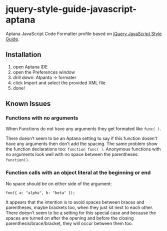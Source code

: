 # jquery-style-guide-javascript-aptana

Aptana JavaScript Code Formatter profile based on [jQuery JavaScript Style
Guide](http://docs.jquery.com/JQuery_Core_Style_Guidelines).

## Installation

1. open Aptana IDE
2. open the Preferences window
3. drill down: Atpanta -> formater
4. click Import and select the provided XML file
5. done!

## Known Issues

### Functions with no arguments

When Functions do not have any arguments they get formated like `func( )`.

There doesn't seem to be an Aptana setting to say if this function dosen't
have any arguments then don't add the spacing.  The same problem show the
function declarations too: `function func( )`.  Anonymous functions with no
arguments look well with no space between the parentheses: `function()`.

### Function calls with an object literal at the beginning or end

No space should be on either side of the argument:

    foo({ a: "alpha", b: "beta" });

It appears that the intention is to avoid spaces between braces and
parentheses, maybe brackets too, when they just sit next to each other.
There doesn't seem to be a setting for this special case and because
the spaces are turned on after the opening and before the closing
parenthesis/brace/bracket, they will occur between them too.
